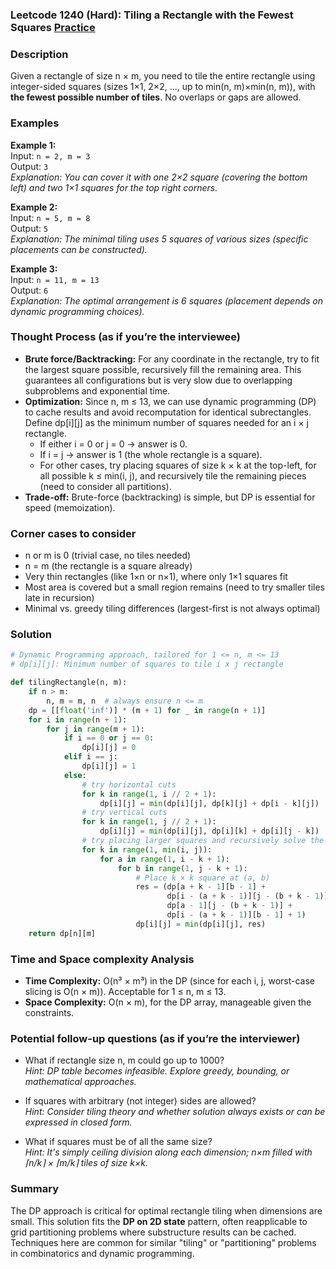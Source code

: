 ### Leetcode 1240 (Hard): Tiling a Rectangle with the Fewest Squares [Practice](https://leetcode.com/problems/tiling-a-rectangle-with-the-fewest-squares)

### Description  
Given a rectangle of size n × m, you need to tile the entire rectangle using integer-sided squares (sizes 1×1, 2×2, ..., up to min(n, m)×min(n, m)), with **the fewest possible number of tiles**. No overlaps or gaps are allowed. 

### Examples  

**Example 1:**  
Input: `n = 2, m = 3`  
Output: `3`  
*Explanation: You can cover it with one 2×2 square (covering the bottom left) and two 1×1 squares for the top right corners.*

**Example 2:**  
Input: `n = 5, m = 8`  
Output: `5`  
*Explanation: The minimal tiling uses 5 squares of various sizes (specific placements can be constructed).* 

**Example 3:**  
Input: `n = 11, m = 13`  
Output: `6`  
*Explanation: The optimal arrangement is 6 squares (placement depends on dynamic programming choices).*  

### Thought Process (as if you’re the interviewee)  
- **Brute force/Backtracking:** For any coordinate in the rectangle, try to fit the largest square possible, recursively fill the remaining area. This guarantees all configurations but is very slow due to overlapping subproblems and exponential time.
- **Optimization:** Since n, m ≤ 13, we can use dynamic programming (DP) to cache results and avoid recomputation for identical subrectangles. Define dp[i][j] as the minimum number of squares needed for an i × j rectangle.
    - If either i = 0 or j = 0 → answer is 0.
    - If i = j → answer is 1 (the whole rectangle is a square).
    - For other cases, try placing squares of size k × k at the top-left, for all possible k ≤ min(i, j), and recursively tile the remaining pieces (need to consider all partitions).
- **Trade-off:** Brute-force (backtracking) is simple, but DP is essential for speed (memoization).

### Corner cases to consider  
- n or m is 0 (trivial case, no tiles needed)
- n = m (the rectangle is a square already)
- Very thin rectangles (like 1×n or n×1), where only 1×1 squares fit
- Most area is covered but a small region remains (need to try smaller tiles late in recursion)
- Minimal vs. greedy tiling differences (largest-first is not always optimal)

### Solution

```python
# Dynamic Programming approach, tailored for 1 <= n, m <= 13
# dp[i][j]: Minimum number of squares to tile i x j rectangle

def tilingRectangle(n, m):
    if n > m:
        n, m = m, n  # always ensure n <= m
    dp = [[float('inf')] * (m + 1) for _ in range(n + 1)]
    for i in range(n + 1):
        for j in range(m + 1):
            if i == 0 or j == 0:
                dp[i][j] = 0
            elif i == j:
                dp[i][j] = 1
            else:
                # try horizontal cuts
                for k in range(1, i // 2 + 1):
                    dp[i][j] = min(dp[i][j], dp[k][j] + dp[i - k][j])
                # try vertical cuts
                for k in range(1, j // 2 + 1):
                    dp[i][j] = min(dp[i][j], dp[i][k] + dp[i][j - k])
                # try placing larger squares and recursively solve the rest
                for k in range(1, min(i, j)):
                    for a in range(1, i - k + 1):
                        for b in range(1, j - k + 1):
                            # Place k × k square at (a, b)
                            res = (dp[a + k - 1][b - 1] +
                                   dp[i - (a + k - 1)][j - (b + k - 1)] +
                                   dp[a - 1][j - (b + k - 1)] +
                                   dp[i - (a + k - 1)][b - 1] + 1)
                            dp[i][j] = min(dp[i][j], res)
    return dp[n][m]
```

### Time and Space complexity Analysis  
- **Time Complexity:** O(n³ × m³) in the DP (since for each i, j, worst-case slicing is O(n × m)). Acceptable for 1 ≤ n, m ≤ 13.
- **Space Complexity:** O(n × m), for the DP array, manageable given the constraints.

### Potential follow-up questions (as if you’re the interviewer)  

- What if rectangle size n, m could go up to 1000?  
  *Hint: DP table becomes infeasible. Explore greedy, bounding, or mathematical approaches.*

- If squares with arbitrary (not integer) sides are allowed?  
  *Hint: Consider tiling theory and whether solution always exists or can be expressed in closed form.*

- What if squares must be of all the same size?  
  *Hint: It's simply ceiling division along each dimension; n×m filled with ⌈n/k⌉ × ⌈m/k⌉ tiles of size k×k.*

### Summary
The DP approach is critical for optimal rectangle tiling when dimensions are small. This solution fits the **DP on 2D state** pattern, often reapplicable to grid partitioning problems where substructure results can be cached. Techniques here are common for similar "tiling" or "partitioning" problems in combinatorics and dynamic programming.